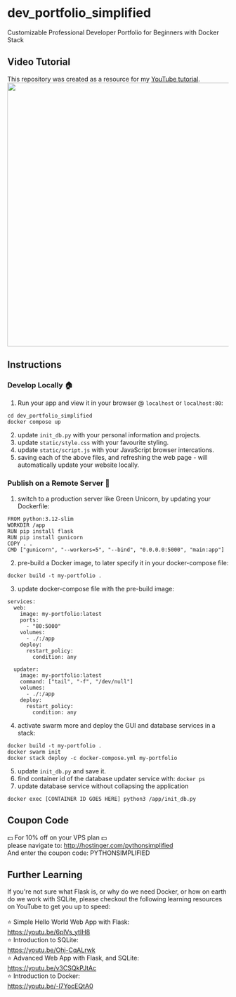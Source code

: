 # dev_portfolio_simplified
Customizable Professional Developer Portfolio for Beginners with Docker Stack

## Video Tutorial
This repository was created as a resource for my <a href="https://youtu.be/RZpMevjnLR8">YouTube tutorial</a>.
<a href="https://youtu.be/RZpMevjnLR8"><img src="https://github.com/user-attachments/assets/d32f32b1-a656-41ab-affd-5d58415d5023" width=600px></a>

## Instructions
### Develop Locally 🏠
1. Run your app and view it in your browser @ `localhost` or `localhost:80`:
```
cd dev_portfolio_simplified
docker compose up
```
2. update `init_db.py` with your personal information and projects.
3. update `static/style.css` with your favourite styling.
4. update `static/script.js` with your JavaScript browser intercations. 
5. saving each of the above files, and refreshing the web page - will automatically update your website locally.

### Publish on a Remote Server 🚀
1. switch to a production server like Green Unicorn, by updating your Dockerfile:
```
FROM python:3.12-slim
WORKDIR /app
RUN pip install flask
RUN pip install gunicorn
COPY . .
CMD ["gunicorn", "--workers=5", "--bind", "0.0.0.0:5000", "main:app"]
```
2. pre-build a Docker image, to later specify it in your docker-compose file:
```
docker build -t my-portfolio .
```
3. update docker-compose file with the pre-build image:
```
services:
  web:
    image: my-portfolio:latest
    ports:
      - "80:5000"
    volumes:
      - ./:/app
    deploy:
      restart_policy:
        condition: any

  updater:
    image: my-portfolio:latest
    command: ["tail", "-f", "/dev/null"]
    volumes:
      - ./:/app
    deploy:
      restart_policy:
        condition: any
```
4. activate swarm more and deploy the GUI and database services in a stack:
```
docker build -t my-portfolio .
docker swarm init
docker stack deploy -c docker-compose.yml my-portfolio
```
5. update `init_db.py` and save it.
6. find container id of the database updater service with: `docker ps`
7. update database service without collapsing the application
```
docker exec [CONTAINER ID GOES HERE] python3 /app/init_db.py
```
## Coupon Code
💵 For 10% off on your VPS plan 💵 
<br>
please navigate to: http://hostinger.com/pythonsimplified
<br>
And enter the coupon code: PYTHONSIMPLIFIED

## Further Learning
If you're not sure what Flask is, or why do we need Docker, or how on earth do we work with SQLite, please checkout the following learning resources on YouTube to get you up to speed:
<br>
<br>
⭐ Simple Hello World Web App with Flask:
    <br>    https://youtu.be/6plVs_ytIH8
    <br>
⭐ Introduction to SQLite:
    <br>    https://youtu.be/Ohj-CqALrwk
    <br>
⭐ Advanced Web App with Flask, and SQLite:
    <br>    https://youtu.be/v3CSQkPJtAc
    <br>
⭐ Introduction to Docker:
    <br>    https://youtu.be/-l7YocEQtA0
